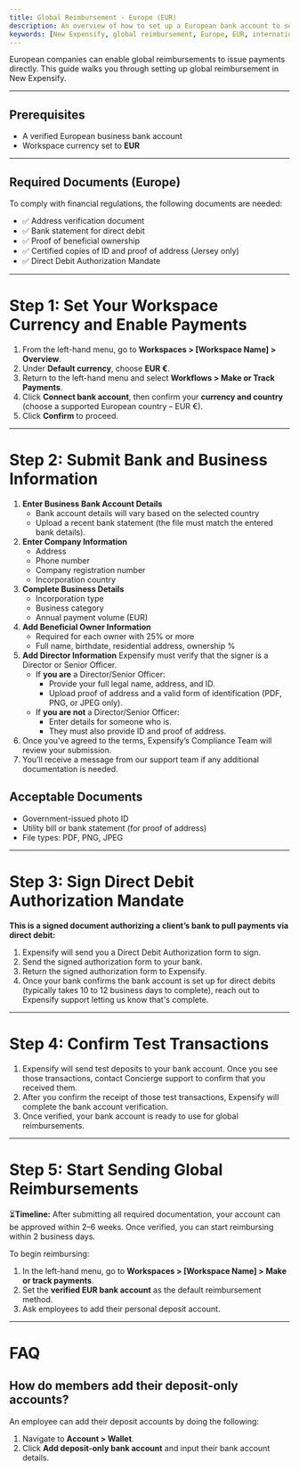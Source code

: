 ```yaml
---
title: Global Reimbursement - Europe (EUR)
description: An overview of how to set up a European bank account to send global reimbursements. 
keywords: [New Expensify, global reimbursement, Europe, EUR, international payments]
---
```


<div id="new-expensify" markdown="1">

European companies can enable global reimbursements to issue payments directly. This guide walks you through setting up global reimbursement in New Expensify.

---

## Prerequisites

* A verified European business bank account
* Workspace currency set to **EUR**

---

## Required Documents (Europe)

To comply with financial regulations, the following documents are needed:
* ✅ Address verification document
* ✅ Bank statement for direct debit
* ✅ Proof of beneficial ownership
* ✅ Certified copies of ID and proof of address (Jersey only)
* ✅ Direct Debit Authorization Mandate

---

# Step 1: Set Your Workspace Currency and Enable Payments

1. From the left-hand menu, go to **Workspaces > [Workspace Name] > Overview**.
2. Under **Default currency**, choose **EUR €**.
3. Return to the left-hand menu and select **Workflows > Make or Track Payments**.
4. Click **Connect bank account**, then confirm your **currency and country** (choose a supported European country – EUR €).
5. Click **Confirm** to proceed.

---

# Step 2: Submit Bank and Business Information

1. **Enter Business Bank Account Details**
   * Bank account details will vary based on the selected country
   * Upload a recent bank statement (the file must match the entered bank details).
2. **Enter Company Information**
   * Address
   * Phone number
   * Company registration number
   * Incorporation country
3. **Complete Business Details**
   * Incorporation type
   * Business category
   * Annual payment volume (EUR)
4. **Add Beneficial Owner Information** 
   * Required for each owner with 25% or more
   * Full name, birthdate, residential address, ownership %
5. **Add Director Information** Expensify must verify that the signer is a Director or Senior Officer.
   - If **you are** a Director/Senior Officer:
     - Provide your full legal name, address, and ID.
     - Upload proof of address and a valid form of identification (PDF, PNG, or JPEG only).
   - If **you are not** a Director/Senior Officer:
     - Enter details for someone who is.
     - They must also provide ID and proof of address.
6. Once you've agreed to the terms, Expensify’s Compliance Team will review your submission.
7. You’ll receive a message from our support team if any additional documentation is needed.

## Acceptable Documents

* Government-issued photo ID
* Utility bill or bank statement (for proof of address)
* File types: PDF, PNG, JPEG

---

# Step 3: Sign Direct Debit Authorization Mandate

**This is a signed document authorizing a client’s bank to pull payments via direct debit:**

1. Expensify will send you a Direct Debit Authorization form to sign.
2. Send the signed authorization form to your bank.
3. Return the signed authorization form to Expensify.
4. Once your bank confirms the bank account is set up for direct debits (typically takes 10 to 12 business days to complete), reach out to Expensify support letting us know that's complete.

---

# Step 4: Confirm Test Transactions

1. Expensify will send test deposits to your bank account. Once you see those transactions, contact Concierge support to confirm that you received them.
2. After you confirm the receipt of those test transactions, Expensify will complete the bank account verification.
3. Once verified, your bank account is ready to use for global reimbursements.

---

# Step 5: Start Sending Global Reimbursements

⏳**Timeline:** After submitting all required documentation, your account can be approved within 2–6 weeks. Once verified, you can start reimbursing within 2 business days.

To begin reimbursing:
1. In the left-hand menu, go to **Workspaces > [Workspace Name] > Make or track payments**.
2. Set the **verified EUR bank account** as the default reimbursement method.
3. Ask employees to add their personal deposit account.

---

# FAQ

## How do members add their deposit-only accounts?

An employee can add their deposit accounts by doing the following:

1. Navigate to **Account > Wallet**.
2. Click **Add deposit-only bank account** and input their bank account details.

</div>
